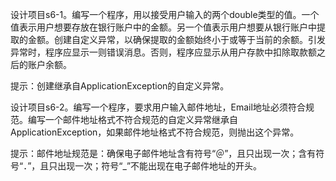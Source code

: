 设计项目s6-1。编写一个程序，用以接受用户输入的两个double类型的值。一个值表示用户想要存放在银行账户中的金额。另一个值表示用户想要从银行账户中提取的金额。创建自定义异常，以确保提取的金额始终小于或等于当前的余额。引发异常时，程序应显示一则错误消息。否则，程序应显示从用户存款中扣除取款额之后的账户余额。

提示：创建继承自ApplicationException的自定义异常。



设计项目s6-2。编写一个程序，要求用户输入邮件地址，Email地址必须符合规范。编写一个邮件地址格式不符合规范的自定义异常继承自ApplicationException，如果邮件地址格式不符合规范，则抛出这个异常。

提示：邮件地址规范是：确保电子邮件地址含有符号“＠”，且只出现一次；含有符号“．”，且只出现一次；符号“_”不能出现在电子邮件地址的开头。
